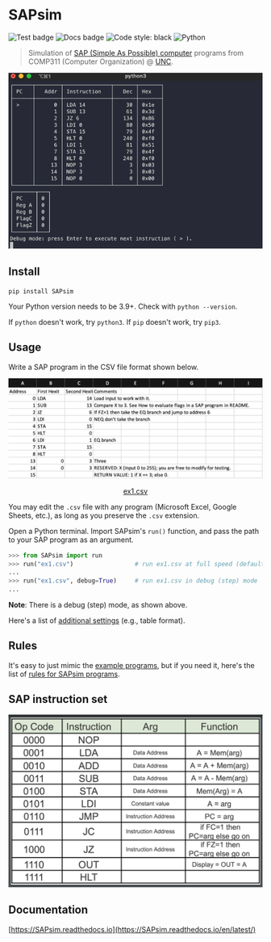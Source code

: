 # SAPsim

![Test badge](https://github.com/jesse-wei/SAPsim/actions/workflows/tests.yml/badge.svg)
![Docs badge](https://readthedocs.org/projects/sapsim/badge/?version=latest)
![Code style: black](https://img.shields.io/badge/code%20style-black-000000.svg)
![Python](https://img.shields.io/badge/python-3670A0?style=plastic&logo=python&logoColor=ffdd54)

> Simulation of [SAP (Simple As Possible) computer](https://jessewei.dev/img/sap.jpg) programs from COMP311 (Computer Organization) @ [UNC](https://unc.edu).

<p align="center">
    <img src="https://raw.githubusercontent.com/jesse-wei/SAPsim/main/docs/_static/SAPsim_demo.gif" alt="SAPsim demo">
</p>

## Install

`pip install SAPsim`

Your Python version needs to be 3.9+. Check with `python --version`.

If `python` doesn't work, try `python3`. If `pip` doesn't work, try `pip3`.

## Usage

Write a SAP program in the CSV file format shown below.

<p align="center">
    <img src="https://raw.githubusercontent.com/jesse-wei/SAPsim/main/docs/_static/ex1.jpg" alt="Screenshot of ex1.csv in Excel">
</p>
<p align="center"><a href="https://github.com/jesse-wei/SAPsim/blob/main/tests/public_prog/ex1.csv">ex1.csv</a></p>

You may edit the `.csv` file with any program (Microsoft Excel, Google Sheets, etc.), as long as you preserve the `.csv` extension.

Open a Python terminal. Import SAPsim's `run()` function, and pass the path to your SAP program as an argument.

```py
>>> from SAPsim import run
>>> run("ex1.csv")                 # run ex1.csv at full speed (default)
...
>>> run("ex1.csv", debug=True)     # run ex1.csv in debug (step) mode
...
```

**Note**: There is a debug (step) mode, as shown above.

Here's a list of [additional settings](https://SAPsim.readthedocs.io/en/latest/#settings) (e.g., table format).

## Rules

It's easy to just mimic the [example programs](https://github.com/jesse-wei/SAPsim/tree/main/tests/public_prog), but if you need it, here's the list of [rules for SAPsim programs](https://SAPsim.readthedocs.io/en/latest/rules.html).

## SAP instruction set

<p align="center">
    <img src="https://raw.githubusercontent.com/jesse-wei/SAPsim/main/docs/_static/sap_instruction_set.jpg" alt="SAP instruction set">
</p>

## Documentation

[https://SAPsim.readthedocs.io](https://SAPsim.readthedocs.io/en/latest/)
